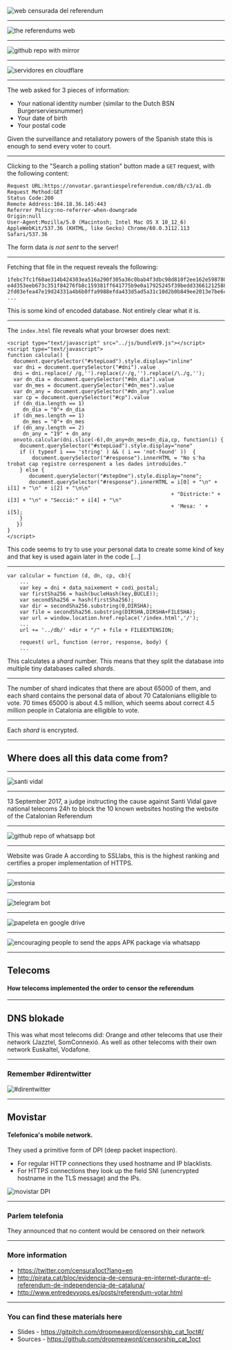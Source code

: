 
![web censurada del referendum](http://res.cloudinary.com/zilogtastic/image/upload/v1510847839/cat_referendum/Screen_Shot_2017-11-16_at_15.59.43.png)

---

![the referendums web](http://res.cloudinary.com/zilogtastic/image/upload/v1510847838/cat_referendum/Screen_Shot_2017-11-16_at_15.48.07.png)

---

![github repo with mirror](http://res.cloudinary.com/zilogtastic/image/upload/c_scale,h_500/v1510851285/cat_referendum/Screen_Shot_2017-11-16_at_17.54.19.png)

---

![servidores en cloudflare](http://res.cloudinary.com/zilogtastic/image/upload/v1510847838/cat_referendum/Screen_Shot_2017-11-16_at_15.46.09.png)

---


The web asked for 3 pieces of information:
- Your national identity number (similar to the Dutch BSN Burgerserviesnummer)
- Your date of birth
- Your postal code

Given the surveillance and retaliatory powers of the Spanish state this is enough to send every voter to court.

---

Clicking to the "Search a polling station" button made a `GET` request, with the following content:

```
Request URL:https://onvotar.garantiespelreferendum.com/db/c3/a1.db
Request Method:GET
Status Code:200
Remote Address:104.18.36.145:443
Referrer Policy:no-referrer-when-downgrade
Origin:null
User-Agent:Mozilla/5.0 (Macintosh; Intel Mac OS X 10_12_6) AppleWebKit/537.36 (KHTML, like Gecko) Chrome/60.0.3112.113 Safari/537.36
```

The form data *is not sent* to the server!

---

Fetching that file in the request reveals the following:
```
1febc7fc1f60ae314b424303ea516a290f305a36c0bab4f3dbc98d810f2ee162e59878057968a22bbaa69a9dc066414f1506a8d10dfa1d73130b3ee2f4bf9037c7ab8642528c9b0c5c157b4ea0dd9bbb1815c5b2bd4519852e59c4bac040599db36127f0f52530b7f45455f9d4fa55798a9918a65391c49a0181c677da360346da22e7b0c33b05bfcbb55a4ee75820fe1f9fbdd532b40ccac4c6ba85d610679b66bad2a43fbb2a418eec58c4772a42113b3fa25052c2435c5c4a5ffe8bcaf2896d220eaa4c446f19c62b26ccefd3
e4d353eeb673c351f84276fb8c159381ff641775b9e0a17925245f39bedd33661212588b3ca926ee31a49859055f901382279a24c291076660b3e80e65de8ec66e948bc64b5120ae09dd56f955302e1323ef8afdd29143269f2b7c3a8e6c02ebc70d0c9d949092ca19246d5cba3b0c69c314bf7d7a4222326fd7b78c8768e029e4e5ef1175ed5dd457ce3fc88840f9ce941eeb2bd28521ac5eb8be1be9faf1b40ee3f2f81683be3c3a93f1b806aaa5ff7761b873a725ff470a67983d3d827bbbdfcb228c4ec505b4347945c39ab9
2fd03efea47e19d24331a4b6b0ffa9988efda433d5ad5a31c10d2b0b849ee2013e7be6ccb75336147a600c7f542b702289d843d683156797e32e360a5e96f499c0350ba3de76fbe91694463381b9ff1fbf4820ab215b03da5cf604b5523530c9d21ca7f84e150e8ad3cd08d06f05c6cf81c9e87ee49ee60d709496a1ca35a5a742992cb9736bcbf64295a0103b44c3cb7ea0e923a0a1bd3540abb6a0ec78bf56f94967b2ec92ab8000bec75d4dddcb12f0651d062693c068714cd449e45692eb3ef3821db6c1302ff5e57d572d1d
...
```
This is some kind of encoded database. Not entirely clear what it is.

---

The `index.html` file reveals what your browser does next:

```
<script type="text/javascript" src="../js/bundleV9.js"></script>
<script type="text/javascript">
function calcula() {
  document.querySelector("#stepLoad").style.display="inline"
  var dni = document.querySelector("#dni").value
  dni = dni.replace(/ /g,'').replace(/-/g,'').replace(/\./g,'');
  var dn_dia = document.querySelector("#dn_dia").value
  var dn_mes = document.querySelector("#dn_mes").value
  var dn_any = document.querySelector("#dn_any").value
  var cp = document.querySelector("#cp").value
  if (dn_dia.length == 1)
     dn_dia = "0"+ dn_dia
  if (dn_mes.length == 1)
     dn_mes = "0"+ dn_mes
  if (dn_any.length == 2)
     dn_any = "19" + dn_any
  onvoto.calcular(dni.slice(-6),dn_any+dn_mes+dn_dia,cp, function(i) {
    document.querySelector("#stepLoad").style.display="none"
    if (( typeof i === 'string' ) && ( i == 'not-found' ))  {
        document.querySelector("#response").innerHTML = "No s'ha trobat cap registre corresponent a les dades introduïdes."
    } else {
       document.querySelector("#stepOne").style.display="none";
       document.querySelector("#response").innerHTML = i[0] + "\n" + i[1] + "\n" + i[2] + "\n\n"
                                                     + "Districte:" + i[3] + "\n" + "Secció:" + i[4] + "\n"
                                                     + 'Mesa: ' + i[5];
    }
   })
}
</script>
```
This code seems to try to use your personal data to create some kind of key and that key is used again later in the code [...]

---

```
var calcular = function (d, dn, cp, cb){
    ...
    var key = dni + data_naixement + codi_postal;
    var firstSha256 = hash(bucleHash(key,BUCLE));
    var secondSha256 = hash(firstSha256);
    var dir = secondSha256.substring(0,DIRSHA);
    var file = secondSha256.substring(DIRSHA,DIRSHA+FILESHA);
    var url = window.location.href.replace('/index.html','/');
    ...
    url += '../db/' +dir + "/" + file + FILEEXTENSION;

    request( url, function (error, response, body) {
    ...
```
This calculates a _shard_ number. This means that they split the database into multiple tiny databases called _shards_.

---

The number of shard indicates that there are about 65000 of them, and each shard contains the personal data of about 70 Catalonians elligible to vote. 70 times 65000 is about 4.5 million, which seems about correct 4.5 million people in Catalonia are elligible to 
vote.

---

Each _shard_ is encrypted.

---

## Where does all this data come from?

---
![santi vidal](http://res.cloudinary.com/zilogtastic/image/upload/v1510850104/cat_referendum/Screen_Shot_2017-11-16_at_17.28.18.png)

---

13 September 2017, a judge instructing the cause against Santi Vidal gave national telecoms 24h to block the 10 known websites hosting the website of the Catalonian Referendum

---

![github repo of whatsapp bot](http://res.cloudinary.com/zilogtastic/image/upload/c_scale,h_500/v1510852160/cat_referendum/Screen_Shot_2017-11-16_at_18.08.46.png)

---

Website was Grade A according to SSLlabs, this is the highest ranking and certifies a proper implementation of HTTPS.

---

![estonia](http://res.cloudinary.com/zilogtastic/image/upload/v1510848703/cat_referendum/screencapture-politica-elpais-politica-2017-10-13-actualidad-1507916636_098849-html-1510848636384.png)

---

![telegram bot](http://res.cloudinary.com/zilogtastic/image/upload/v1510847838/cat_referendum/Screen_Shot_2017-11-16_at_15.57.06.png)

---

![papeleta en google drive](http://res.cloudinary.com/zilogtastic/image/upload/v1510847838/cat_referendum/Screen_Shot_2017-11-16_at_15.48.44.png)

---

![encouraging people to send the apps APK package via whatsapp](http://res.cloudinary.com/zilogtastic/image/upload/v1510847839/cat_referendum/Screen_Shot_2017-11-16_at_15.54.15.png)

---

## Telecoms
#### How telecoms implemented the order to censor the referendum

---

## DNS blokade 

This was what most telecoms did: Orange and other telecoms that use their network (Jazztel, SomConnexió. As well as other telecoms with their own network Euskaltel, Vodafone.

---

### Remember #direntwitter
![#direntwitter](http://res.cloudinary.com/zilogtastic/image/upload/c_scale,h_450/v1510850656/cat_referendum/Alternative_DNS.jpg)

---

## Movistar
#### Telefonica's mobile network.

They used a primitive form of DPI (deep packet inspection).
- For regular HTTP connections they used hostname and IP blacklists.
- For HTTP*S* connections they look up the field SNI (unencrypted hostname in the TLS message) and the IPs.

![movistar DPI](http://res.cloudinary.com/zilogtastic/image/upload/v1510850566/cat_referendum/movistar-wireshark-mitm.png)

---

### Parlem telefonia
They announced that no content would be censored on their network

---

### More information

- https://twitter.com/censura1oct?lang=en
- http://pirata.cat/bloc/evidencia-de-censura-en-internet-durante-el-referendum-de-independencia-de-cataluna/
- http://www.entredevyops.es/posts/referendum-votar.html

---
### You can find these materials here

- Slides - https://gitpitch.com/dropmeaword/censorship_cat_1oct#/
- Sources - https://github.com/dropmeaword/censorship_cat_1oct
